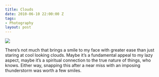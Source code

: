 ```yaml
---
title: Clouds
date: 2010-06-10 22:00:00 Z
tags:
- Photography
layout: post
---
```


<div class="articleBody clearfix">
	<img src='/images/clouds.jpg' >
	<!--more-->
	<p>There’s not much that brings a smile to my face with greater ease than just staring at cool looking clouds. Maybe it’s a fundamental appeal to my lazy aspect, maybe it’s a spiritual connection to the true nature of things, who knows. Either way, snapping this after a near miss with an imposing thunderstorm was worth a few smiles.</p>
</div>

